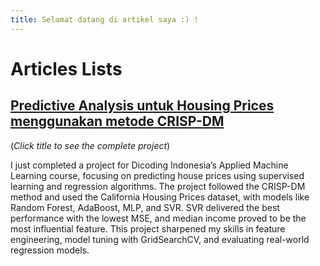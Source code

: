 ```yaml
---
title: Selamat datang di artikel saya :) !
---
```

# Articles Lists

## [Predictive Analysis untuk Housing Prices menggunakan metode CRISP-DM](predictive-analysis-crisp-dm/predictive-analysis.md)
(<i>Click title to see the complete project</i>)

I just completed a project for Dicoding Indonesia’s Applied Machine Learning course, focusing on predicting house prices using supervised learning and regression algorithms. The project followed the CRISP-DM method and used the California Housing Prices dataset, with models like Random Forest, AdaBoost, MLP, and SVR. SVR delivered the best performance with the lowest MSE, and median income proved to be the most influential feature. This project sharpened my skills in feature engineering, model tuning with GridSearchCV, and evaluating real-world regression models.
